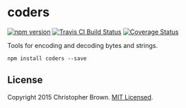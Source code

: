 # coders

[![npm version](https://badge.fury.io/js/coders.svg)](https://www.npmjs.com/package/coders)
[![Travis CI Build Status](https://travis-ci.org/chbrown/coders.svg)](https://travis-ci.org/chbrown/coders)
[![Coverage Status](https://coveralls.io/repos/chbrown/coders/badge.svg)](https://coveralls.io/github/chbrown/coders)

Tools for encoding and decoding bytes and strings.

    npm install coders --save


## License

Copyright 2015 Christopher Brown. [MIT Licensed](http://chbrown.github.io/licenses/MIT/#2015).
